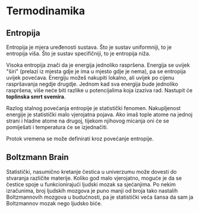 # Termodinamika

## Entropija

Entropija je mjera uređenosti sustava. Što je sustav uniformniji, to je entropija viša. Što je sustav specifičniji, to je entropija niža.

Visoka entropija znači da je energija jednoliko raspršena. Energija se uvijek "širi" (prelazi iz mjesta gdje je ima u mjesto gdje je nema), pa se entropija uvijek povećava. Energiju možeš nakupiti lokalno, ali uvijek po cijenu raspršavanja negdje drugdje. Jednom kad sva energija bude jednoliko raspršena, više neće biti razlike u potencijalima koja izaziva rad. Nastupit će **toplinska smrt svemira**.

Razlog stalnog povećanja entropije je statistički fenomen. Nakupljenost energije je statistički malo vjerojatna pojava. Ako imaš tople atome na jednoj strani i hladne atome na drugoj, tijekom njihovog micanja oni će se pomiješati i temperatura će se izjednačiti.

Protok vremena se može definirati kroz povećanje entropije.

## Boltzmann Brain

Statistički, nasumično kretanje čestica u univerzumu može dovesti do stvaranja različite materije. Koliko god malo vjerojatno, moguće je da se čestice spoje u funkcionirajući ljudski mozak sa sjećanjima. Po nekim izračunima, broj  ljudskih mozgova je puno manji od broja tako nastalih Boltzmannovih mozgova u budućnosti, pa je statistički veća šansa da sam ja Boltzmannov mozak nego ljudsko biće.
